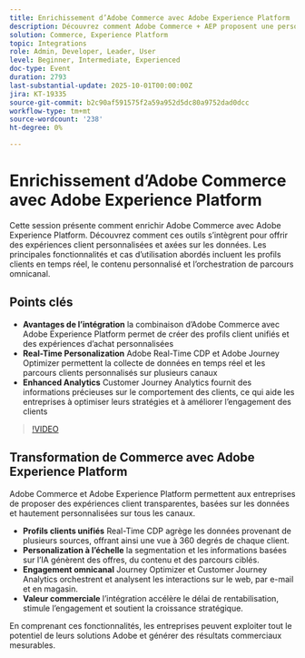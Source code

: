 ```yaml
---
title: Enrichissement d’Adobe Commerce avec Adobe Experience Platform
description: Découvrez comment Adobe Commerce + AEP proposent une personnalisation en temps réel, des profils unifiés et des parcours omnicanaux optimisés par des analyses avancées.
solution: Commerce, Experience Platform
topic: Integrations
role: Admin, Developer, Leader, User
level: Beginner, Intermediate, Experienced
doc-type: Event
duration: 2793
last-substantial-update: 2025-10-01T00:00:00Z
jira: KT-19335
source-git-commit: b2c90af591575f2a59a952d5dc80a9752dad0dcc
workflow-type: tm+mt
source-wordcount: '238'
ht-degree: 0%

---
```



# Enrichissement d’Adobe Commerce avec Adobe Experience Platform

Cette session présente comment enrichir Adobe Commerce avec Adobe Experience Platform. Découvrez comment ces outils s’intègrent pour offrir des expériences client personnalisées et axées sur les données. Les principales fonctionnalités et cas d’utilisation abordés incluent les profils clients en temps réel, le contenu personnalisé et l’orchestration de parcours omnicanal.

## Points clés

* **Avantages de l’intégration** la combinaison d’Adobe Commerce avec Adobe Experience Platform permet de créer des profils client unifiés et des expériences d’achat personnalisées
* **Real-Time Personalization** Adobe Real-Time CDP et Adobe Journey Optimizer permettent la collecte de données en temps réel et les parcours clients personnalisés sur plusieurs canaux
* **Enhanced Analytics** Customer Journey Analytics fournit des informations précieuses sur le comportement des clients, ce qui aide les entreprises à optimiser leurs stratégies et à améliorer l’engagement des clients

>[!VIDEO](https://video.tv.adobe.com/v/3475428/?learn=on&enablevpops)

## Transformation de Commerce avec Adobe Experience Platform

Adobe Commerce et Adobe Experience Platform permettent aux entreprises de proposer des expériences client transparentes, basées sur les données et hautement personnalisées sur tous les canaux.

* **Profils clients unifiés** Real-Time CDP agrège les données provenant de plusieurs sources, offrant ainsi une vue à 360 degrés de chaque client.
* **Personalization à l’échelle** la segmentation et les informations basées sur l’IA génèrent des offres, du contenu et des parcours ciblés.
* **Engagement omnicanal** Journey Optimizer et Customer Journey Analytics orchestrent et analysent les interactions sur le web, par e-mail et en magasin.
* **Valeur commerciale** l’intégration accélère le délai de rentabilisation, stimule l’engagement et soutient la croissance stratégique.

En comprenant ces fonctionnalités, les entreprises peuvent exploiter tout le potentiel de leurs solutions Adobe et générer des résultats commerciaux mesurables.
